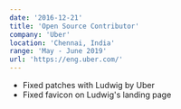 ```yaml
---
date: '2016-12-21'
title: 'Open Source Contributor'
company: 'Uber'
location: 'Chennai, India'
range: 'May - June 2019'
url: 'https://eng.uber.com/'
---
```


- Fixed patches with Ludwig by Uber
- Fixed favicon on Ludwig's landing page
